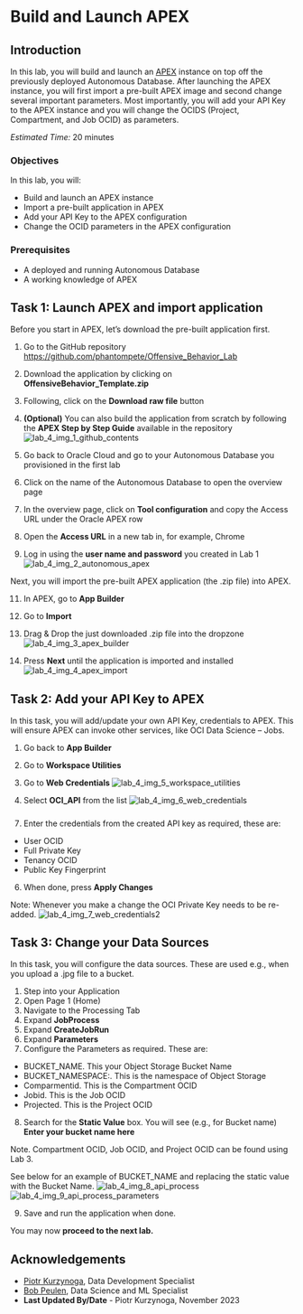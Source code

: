 # Build and Launch APEX

## Introduction

In this lab, you will build and launch an [APEX](https://apex.oracle.com/en/) instance on top off the previously deployed Autonomous Database. After launching the APEX instance, you will first import a pre-built APEX image and second change several important parameters. Most importantly, you will add your API Key to the APEX instance and you will change the OCIDS (Project, Compartment, and Job OCID) as parameters.

*Estimated Time:* 20 minutes

### Objectives

In this lab, you will:
* Build and launch an APEX instance
* Import a pre-built application in APEX
* Add your API Key to the APEX configuration
* Change the OCID parameters in the APEX configuration

### Prerequisites

* A deployed and running Autonomous Database
* A working knowledge of APEX


## Task 1: Launch APEX and import application

Before you start in APEX, let’s download the pre-built application first.
1. Go to the GitHub repository https://github.com/phantompete/Offensive_Behavior_Lab
2. Download the application by clicking on **OffensiveBehavior_Template.zip**
3. Following, click on the **Download raw file** button
4. **(Optional)** You can also build the application from scratch by following the **APEX Step by Step Guide** available in the repository
  ![lab_4_img_1_github_contents](images/lab_4_img_1_github_contents.JPG)


4. Go back to Oracle Cloud and go to your Autonomous Database you provisioned in the first lab
5. Click on the name of the Autonomous Database to open the overview page
6. In the overview page, click on **Tool configuration** and copy the Access URL under the Oracle APEX row
7. Open the **Access URL** in a new tab in, for example, Chrome
8. Log in using the **user name and password** you created in Lab 1
  ![lab_4_img_2_autonomous_apex](images/lab_4_img_2_autonomous_apex.JPG)

Next, you will import the pre-built APEX application (the .zip file) into APEX.

11.	In APEX, go to **App Builder**
12.	Go to **Import**
13.	Drag & Drop the just downloaded .zip file into the dropzone
    ![lab_4_img_3_apex_builder](images/lab_4_img_3_apex_builder.JPG)
   	
15.	Press **Next** until the application is imported and installed
    ![lab_4_img_4_apex_import](images/lab_4_img_4_apex_import.JPG)

## Task 2: Add your API Key to APEX

In this task, you will add/update your own API Key, credentials to APEX. This will ensure APEX can invoke other services, like OCI Data Science – Jobs.

1. Go back to **App Builder**
2. Go to **Workspace Utilities**
3. Go to **Web Credentials**
  ![lab_4_img_5_workspace_utilities](images/lab_4_img_5_workspace_utilities.JPG)

5. Select **OCI_API** from the list
  ![lab_4_img_6_web_credentials](images/lab_4_img_6_web_credentials1.JPG)

#####

7. Enter the credentials from the created API key as required, these are:
* User OCID
* Full Private Key
* Tenancy OCID
* Public Key Fingerprint

6.	When done, press **Apply Changes**

Note: Whenever you make a change the OCI Private Key needs to be re-added.
![lab_4_img_7_web_credentials2](images/lab_4_img_7_web_credentials2.JPG)

## Task 3: Change your Data Sources

In this task, you will configure the data sources. These are used e.g., when you upload a .jpg file to a bucket.

1.	Step into your Application
2.	Open Page 1 (Home) 
3.	Navigate to the Processing Tab
4.	Expand **JobProcess**
5.	Expand **CreateJobRun**
6.	Expand **Parameters**
7.	Configure the Parameters as required. These are:
* BUCKET_NAME. This your Object Storage Bucket Name
* BUCKET_NAMESPACE:. This is the namespace of Object Storage
* Comparmentid. This is the Compartment OCID
* Jobid. This is the Job OCID
* Projected. This is the Project OCID

8. Search for the **Static Value** box. You will see (e.g., for Bucket name) **Enter your bucket name here**

Note. Compartment OCID, Job OCID, and Project OCID can be found using Lab 3.

See below for an example of BUCKET_NAME and replacing the static value with the Bucket Name.
![lab_4_img_8_api_process](images/lab_4_img_8_api_process.JPG)
![lab_4_img_9_api_process_parameters](images/lab_4_img_9_api_process_parameters.JPG)

9.	Save and run the application when done.

You may now **proceed to the next lab.**

## Acknowledgements
* [Piotr Kurzynoga](https://www.linkedin.com/in/piotr-kurzynoga/), Data Development Specialist
* [Bob Peulen](https://www.linkedin.com/in/bobpeulen/), Data Science and ML Specialist
* **Last Updated By/Date** - Piotr Kurzynoga, November 2023
